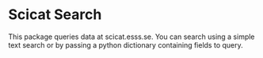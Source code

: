 # Scicat Search

This package queries data at scicat.esss.se.
You can search using a simple text search or by passing a python dictionary containing fields to query.
